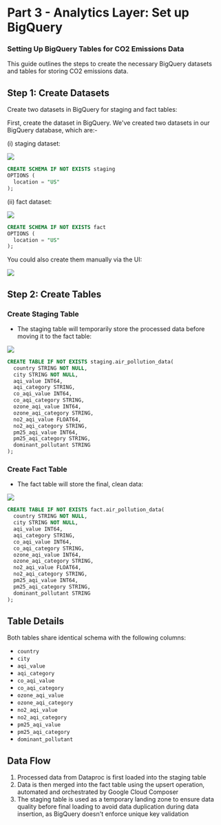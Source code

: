 # Part 3 - Analytics Layer: Set up BigQuery
### Setting Up BigQuery Tables for CO2 Emissions Data

This guide outlines the steps to create the necessary BigQuery datasets and tables for storing CO2 emissions data.


Step 1: Create Datasets
-----------------------

Create two datasets in BigQuery for staging and fact tables:

First, create the dataset in BigQuery. We've created two datasets in our BigQuery database, which are:-

(i) staging dataset:

![](../images/bigquery-create-staging-table-schema.png)

```sql
CREATE SCHEMA IF NOT EXISTS staging
OPTIONS (
  location = "US"
);
```

(ii) fact dataset:

![](../images/bigquery-create-fact-table-schema.png)

```sql
CREATE SCHEMA IF NOT EXISTS fact
OPTIONS (
  location = "US"
);
```

You could also create them manually via the UI:

![](../images/3_Part%203%20-%20Analytics%20Layer%20Set%20u.jpg)

Step 2: Create Tables
---------------------

### Create Staging Table

*   The staging table will temporarily store the processed data before moving it to the fact table:

![](../images/2_Part%203%20-%20Analytics%20Layer%20Set%20u.jpg)

```sql
CREATE TABLE IF NOT EXISTS staging.air_pollution_data(
  country STRING NOT NULL,
  city STRING NOT NULL,
  aqi_value INT64,
  aqi_category STRING,
  co_aqi_value INT64,
  co_aqi_category STRING,
  ozone_aqi_value INT64, 
  ozone_aqi_category STRING,
  no2_aqi_value FLOAT64,
  no2_aqi_category STRING,
  pm25_aqi_value INT64,
  pm25_aqi_category STRING,
  dominant_pollutant STRING
);
```

### Create Fact Table

*   The fact table will store the final, clean data:

![](../images/Part%203%20-%20Analytics%20Layer%20Set%20u.jpg)

```sql
CREATE TABLE IF NOT EXISTS fact.air_pollution_data(
  country STRING NOT NULL,
  city STRING NOT NULL,
  aqi_value INT64,
  aqi_category STRING,
  co_aqi_value INT64,
  co_aqi_category STRING,
  ozone_aqi_value INT64, 
  ozone_aqi_category STRING,
  no2_aqi_value FLOAT64,
  no2_aqi_category STRING,
  pm25_aqi_value INT64,
  pm25_aqi_category STRING,
  dominant_pollutant STRING
);
```

Table Details
-------------

Both tables share identical schema with the following columns:

- `country`
- `city`
- `aqi_value`
- `aqi_category`
- `co_aqi_value`
- `co_aqi_category`
- `ozone_aqi_value` 
- `ozone_aqi_category`
- `no2_aqi_value`
- `no2_aqi_category`
- `pm25_aqi_value`
- `pm25_aqi_category`
- `dominant_pollutant`

Data Flow
---------

1.  Processed data from Dataproc is first loaded into the staging table
2.  Data is then merged into the fact table using the upsert operation, automated and orchestrated by Google Cloud Composer
3.  The staging table is used as a temporary landing zone to ensure data quality before final loading to avoid data duplication during data insertion, as BigQuery doesn't enforce unique key validation

